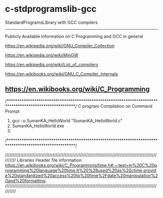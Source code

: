 # c-stdprogramslib-gcc
StandardProgramsLibrary with GCC compilers

---------------------------------------------------------------------------------------------------------
Publicly Available Information on C Programming and GCC in general

https://en.wikipedia.org/wiki/GNU_Compiler_Collection

https://en.wikipedia.org/wiki/MinGW

https://en.wikipedia.org/wiki/List_of_compilers

https://en.wikibooks.org/wiki/GNU_C_Compiler_Internals

https://en.wikibooks.org/wiki/C_Programming
---------------------------------------------------------------------------------------------------------



/********************************************************************************************************/
C program Compilation on Command Prompt

1) gcc -o SumanKA_HelloWorld "SumanKA_HelloWorld.c"
2) SumanKA_HelloWorld.exe
3) 

/********************************************************************************************************/


//////////////////////////////////////////////////////////////////////////////////////////////////////////
Libraries Header file information
https://en.wikibooks.org/wiki/C_Programming/time.h#:~:text=In%20C%20programming%20language%20time.h%20%28used%20as%20ctime,provide%20standardized%20access%20to%20time%2Fdate%20manipulation%20and%20formatting.
//////////////////////////////////////////////////////////////////////////////////////////////////////////




